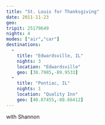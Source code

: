 ```yaml
---
title: "St. Louis for Thanksgiving"
date: 2011-11-23
geo: 
tripit: 25179649
nights: 4
modes: ["air","car"]
destinations:
  -
    title: "Edwardsville, IL"
    nights: 3
    location: "Edwardsville"
    geo: [38.7985,-89.9533]
  -
    title: "Pontiac, IL"
    nights: 1
    location: "Quality Inn"
    geo: [40.87455,-88.66412]
---
```


with Shannon
